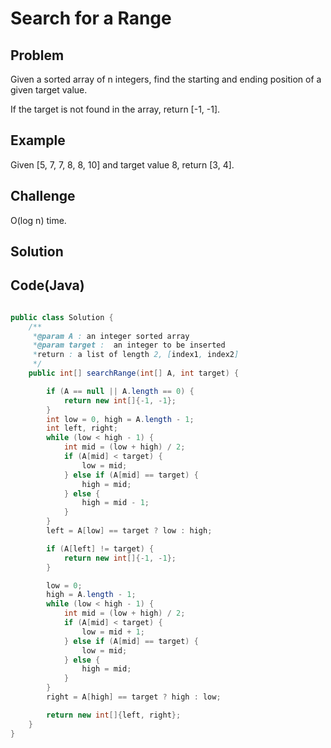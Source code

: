 Search for a Range
===


Problem
-------

Given a sorted array of n integers, find the starting and ending position of a given target value.

If the target is not found in the array, return [-1, -1].

Example
-------

Given [5, 7, 7, 8, 8, 10] and target value 8,
return [3, 4].

Challenge
---------

O(log n) time.

Solution
--------



Code(Java)
----------

```java

public class Solution {
    /**
     *@param A : an integer sorted array
     *@param target :  an integer to be inserted
     *return : a list of length 2, [index1, index2]
     */
    public int[] searchRange(int[] A, int target) {

        if (A == null || A.length == 0) {
            return new int[]{-1, -1};
        }
        int low = 0, high = A.length - 1;
        int left, right;
        while (low < high - 1) {
            int mid = (low + high) / 2;
            if (A[mid] < target) {
                low = mid;
            } else if (A[mid] == target) {
                high = mid;
            } else {
                high = mid - 1;
            }
        }
        left = A[low] == target ? low : high;

        if (A[left] != target) {
            return new int[]{-1, -1};
        }

        low = 0;
        high = A.length - 1;
        while (low < high - 1) {
            int mid = (low + high) / 2;
            if (A[mid] < target) {
                low = mid + 1;
            } else if (A[mid] == target) {
                low = mid;
            } else {
                high = mid;
            }
        }
        right = A[high] == target ? high : low;

        return new int[]{left, right};
    }
}


```